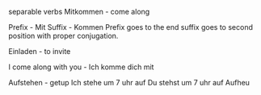 separable verbs
Mitkommen - come along

Prefix - Mit
Suffix - Kommen
Prefix goes to the end suffix goes to second position with proper conjugation.

Einladen - to invite

I come along with you - Ich komme dich mit

Aufstehen - getup
Ich stehe um 7 uhr auf
Du stehst um 7 uhr auf
Aufheu

